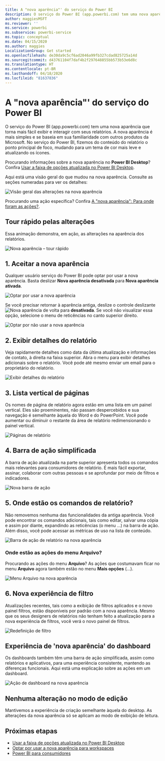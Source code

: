 ```yaml
---
title: A "nova aparência"' do serviço do Power BI
description: O serviço do Power BI (app.powerbi.com) tem uma nova aparência. Este artigo descreve como navegar pelos relatórios usando a nova aparência.
author: maggiesMSFT
ms.reviewer: ''
ms.service: powerbi
ms.subservice: powerbi-service
ms.topic: conceptual
ms.date: 04/15/2020
ms.author: maggies
LocalizationGroup: Get started
ms.openlocfilehash: de30da9c5cf6ad2046a99fb327cdad825725a14d
ms.sourcegitcommit: d43761104f7daf4b2f297648855bb573b53e6d8c
ms.translationtype: HT
ms.contentlocale: pt-BR
ms.lasthandoff: 04/18/2020
ms.locfileid: "81637836"
---
```

# <a name="the-new-look-of-the-power-bi-service"></a>A "nova aparência"' do serviço do Power BI

O serviço do Power BI (app.powerbi.com) tem uma nova aparência que torna mais fácil exibir e interagir com seus relatórios. A nova aparência é mais simples e se baseia em sua familiaridade com outros produtos da Microsoft. No serviço do Power BI, fizemos do conteúdo do relatório o ponto principal de foco, mudando para um tema de cor mais leve e atualizando os ícones. 

Procurando informações sobre a nova aparência no **Power BI Desktop**? Confira [Usar a faixa de opções atualizada no Power BI Desktop](desktop-ribbon.md).

Aqui está uma visão geral do que mudou na nova aparência. Consulte as seções numeradas para ver os detalhes:

![Visão geral das alterações na nova aparência](media/service-new-look/power-bi-new-look-changes.png)

Procurando uma ação específica? Confira [A "nova aparência": Para onde foram as ações?](service-new-look-where-actions.md).

## <a name="quick-tour-of-the-changes"></a>Tour rápido pelas alterações

Essa animação demonstra, em ação, as alterações na aparência dos relatórios.

![Nova aparência – tour rápido](media/service-new-look/power-bi-new-look-quick-tour.gif)

## <a name="1-opt-in-to-the-new-look"></a>1. Aceitar a nova aparência

Qualquer usuário serviço do Power BI pode optar por usar a nova aparência. Basta deslizar **Nova aparência desativada** para **Nova aparência ativada**.

![Optar por usar a nova aparência](media/service-new-look/power-bi-new-look-off.png)

Se você precisar retornar à aparência antiga, deslize o controle deslizante ![Nova aparência](media/service-new-look/power-bi-new-look-toggle-on.png) de volta para **desativada**. Se você não visualizar essa opção, selecione o menu de reticências no canto superior direito.

![Optar por não usar a nova aparência](media/service-new-look/power-bi-new-look-on.png)

## <a name="2-view-report-details"></a>2. Exibir detalhes do relatório 

Veja rapidamente detalhes como data da última atualização e informações de contato, à direita na faixa superior.  Abra o menu para exibir detalhes adicionais sobre o relatório. Você pode até mesmo enviar um email para o proprietário do relatório.

![Exibir detalhes do relatório](media/service-new-look/power-bi-new-look-metadata.png)

## <a name="3-vertical-list-of-pages"></a>3. Lista vertical de páginas 
Os nomes de página de relatório agora estão em uma lista em um painel vertical. Eles são proeminentes, não passam despercebidos e sua navegação é semelhante àquela do Word e do PowerPoint. Você pode aumentar ou diminuir o restante da área de relatório redimensionando o painel vertical.

![Páginas de relatório](media/service-new-look/power-bi-new-look-report-pages.png)

## <a name="4-simplified-action-bar"></a>4. Barra de ação simplificada 

A barra de ação atualizada na parte superior apresenta todos os comandos mais relevantes para consumidores de relatório. É mais fácil exportar, assinar, colaborar com outras pessoas e se aprofundar por meio de filtros e indicadores.

![Nova barra de ação](media/service-new-look/power-bi-new-look-action-bar.png)

## <a name="5-where-are-the-report-commands"></a>5. Onde estão os comandos de relatório?

Não removemos nenhuma das funcionalidades da antiga aparência. Você pode encontrar os comandos adicionais, tais como editar, salvar uma cópia e assim por diante, expandindo as reticências (o menu ...) na barra de ação. Além disso, você pode acessar as métricas de uso na lista de conteúdo.

![Barra de ação de relatório na nova aparência](media/service-new-look/power-bi-report-action-bar-new-look.gif)

### <a name="where-are-file-menu-actions"></a>Onde estão as ações do menu Arquivo?

Procurando as ações do menu **Arquivo**? As ações que costumavam ficar no menu **Arquivo** agora também estão no menu **Mais opções** (...). 

![Menu Arquivo na nova aparência](media/service-new-look/power-bi-file-menu-new-look.gif)

## <a name="6-new-filter-experience"></a>6. Nova experiência de filtro

Atualizações recentes, tais como a exibição de filtros aplicados e o novo painel filtros, estão disponíveis por padrão com a nova aparência. Mesmo que os seus designers de relatórios não tenham feito a atualização para a nova experiência de filtros, você verá o novo painel de filtros.

![Redefinição de filtro](media/service-new-look/power-bi-new-look-filters.png)

## <a name="dashboard-new-look-experience"></a>Experiência de 'nova aparência' do dashboard 

Os dashboards também têm uma barra de ação simplificada, assim como relatórios e aplicativos, para uma experiência consistente, mantendo as diferenças funcionais. Aqui está uma explicação sobre as ações em um dashboard.
 
![Ação de dashboard na nova aparência](media/service-new-look/power-bi-dashboard-action-bar-new-look.gif)

## <a name="no-changes-to-edit-mode"></a>Nenhuma alteração no modo de edição 

Mantivemos a experiência de criação semelhante àquela do desktop. As alterações da nova aparência só se aplicam ao modo de exibição de leitura.

## <a name="next-steps"></a>Próximas etapas

- [Usar a faixa de opções atualizada no Power BI Desktop](desktop-ribbon.md)
- [Optar por usar a nova aparência para workspaces](collaborate-share/service-workspaces-new-look.md)
- [Power BI para consumidores](consumer/end-user-consumer.md)
